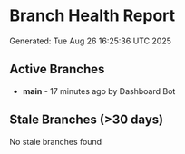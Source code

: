 # Branch Health Report
Generated: Tue Aug 26 16:25:36 UTC 2025

## Active Branches
- **main** - 17 minutes ago by Dashboard Bot

## Stale Branches (>30 days)
No stale branches found
